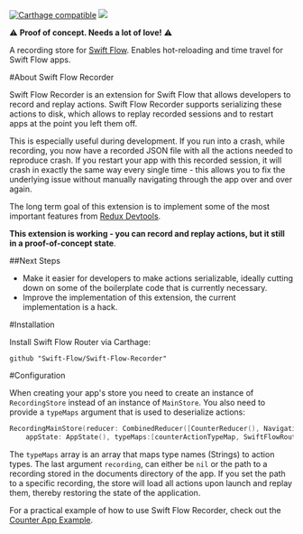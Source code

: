 [![Carthage compatible](https://img.shields.io/badge/Carthage-compatible-4BC51D.svg?style=flat)](https://github.com/Carthage/Carthage) 
[![](https://img.shields.io/badge/license-MIT-blue.svg)](https://github.com/Swift-Flow/Swift-Flow/blob/master/LICENSE.md)

⚠️ **Proof of concept. Needs a lot of love!** ⚠️

A recording store for [Swift Flow](https://github.com/Swift-Flow/Swift-Flow). Enables hot-reloading and time travel for Swift Flow apps.

#About Swift Flow Recorder

Swift Flow Recorder is an extension for Swift Flow that allows developers to record and replay actions. Swift Flow Recorder supports serializing these actions to disk, which allows to replay recorded sessions and to restart apps at the point you left them off.

This is especially useful during development. If you run into a crash, while recording, you now have a recorded JSON file with all the actions needed to reproduce crash. If you restart your app with this recorded session, it will crash in exactly the same way every single time - this allows you to fix the underlying issue without manually navigating through the app over and over again.

The long term goal of this extension is to implement some of the most important features from [Redux Devtools](https://github.com/gaearon/redux-devtools).

**This extension is working - you can record and replay actions, but it still in a proof-of-concept state**.

##Next Steps

- Make it easier for developers to make actions serializable, ideally cutting down on some of the boilerplate code that is currently necessary.
- Improve the implementation of this extension, the current implementation is a hack.

#Installation

Install Swift Flow Router via Carthage:

```
github "Swift-Flow/Swift-Flow-Recorder"
```

#Configuration

When creating your app's store you need to create an instance of `RecordingStore` instead of an instance of `MainStore`. You also need to provide a `typeMaps` argument that is used to deserialize actions:

```swift
RecordingMainStore(reducer: CombinedReducer([CounterReducer(), NavigationReducer()]),
    appState: AppState(), typeMaps:[counterActionTypeMap, SwiftFlowRouter.typeMap], recording: "recording.json")
```
The `typeMaps` array is an array that maps type names (Strings) to action types.
The last argument `recording`, can either be `nil` or the path to a recording stored in the documents directory of the app. If you set the path to a specific recording, the store will load all actions upon launch and replay them, thereby restoring the state of the application.

For a practical example of how to use Swift Flow Recorder, check out the [Counter App Example](https://github.com/Swift-Flow/CounterExample-Navigation-TimeTravel).

